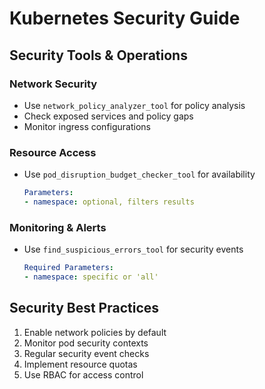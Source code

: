 # Kubernetes Security Guide

## Security Tools & Operations

### Network Security
- Use `network_policy_analyzer_tool` for policy analysis
- Check exposed services and policy gaps
- Monitor ingress configurations

### Resource Access
- Use `pod_disruption_budget_checker_tool` for availability
  ```yaml
  Parameters:
  - namespace: optional, filters results
  ```

### Monitoring & Alerts
- Use `find_suspicious_errors_tool` for security events
  ```yaml
  Required Parameters:
  - namespace: specific or 'all'
  ```

## Security Best Practices
1. Enable network policies by default
2. Monitor pod security contexts
3. Regular security event checks
4. Implement resource quotas
5. Use RBAC for access control